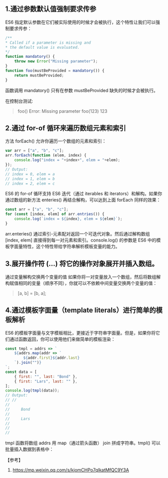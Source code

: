 ## 1.通过参数默认值强制要求传参

ES6 指定默认参数在它们被实际使用的时候才会被执行，这个特性让我们可以强制要求传参：
```javascript
/**
* Called if a parameter is missing and
* the default value is evaluated.
*/
function mandatory() {
    throw new Error("Missing parameter");
}
function foo(mustBeProvided = mandatory()) {
    return mustBeProvided;
}
```
函数调用 mandatory() 只有在参数 mustBeProvided 缺失的时候才会被执行。

在控制台测试:

> foo()
Error: Missing parameter
> foo(123)
123

## 2.通过 for-of 循环来遍历数组元素和索引

方法 forEach() 允许你遍历一个数组的元素和索引：
```javascript
var arr = ["a", "b", "c"];
arr.forEach(function (elem, index) {
    console.log("index = "+index+", elem = "+elem);
});
// Output:
// index = 0, elem = a
// index = 1, elem = b
// index = 2, elem = c
```
ES6 的 for-of 循环支持 ES6 迭代（通过 iterables 和 iterators）和解构。如果你通过数组的新方法 enteries() 再结合解构，可以达到上面 forEach 同样的效果：

```javascript
const arr = ["a", "b", "c"];
for (const [index, elem] of arr.entries()) {
    console.log(`index = ${index}, elem = ${elem}`);
}
```

arr.enteries() 通过索引-元素配对返回一个可迭代对象。然后通过解构数组 [index, elem] 直接得到每一对元素和索引。console.log() 的参数是 ES6 中的模板字面量特性，这个特性带给字符串解析模板变量的能力。


## 3.展开操作符 (...) 将它的操作对象展开并插入数组。

通过变量解构交换两个变量的值
如果你将一对变量放入一个数组，然后将数组解构赋值相同的变量（顺序不同），你就可以不依赖中间变量交换两个变量的值：

>[a, b] = [b, a];


## 4.通过模板字面量（template literals）进行简单的模板解析

ES6 的模板字面量与文字模板相比，更接近于字符串字面量。但是，如果你将它们通过函数返回，你可以使用他们来做简单的模板渲染：
```javascript
const tmpl = addrs => ` 
    ${addrs.map(addr => `
        ${addr.first}${addr.last}
    `).join("")} 
`;
const data = [
    { first: "", last: "Bond" },
    { first: "Lars", last: "" },
];
console.log(tmpl(data));
// Output:
// //
//    
//     Bond
//
//     Lars
//    
//
//
```
tmpl 函数将数组 addrs 用 map（通过箭头函数） join 拼成字符串。tmpl() 可以批量插入数据到表格中：

【参考】
1. https://mp.weixin.qq.com/s/kjomCHPo7qlkatMfQC9Y3A
